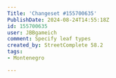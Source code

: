 ```yaml
---
Title: 'Changeset #155700635'
PublishDate: 2024-08-24T14:55:18Z
id: 155700635
user: JBBgameich
comment: Specify leaf types
created_by: StreetComplete 58.2
tags:
- Montenegro

---
```

